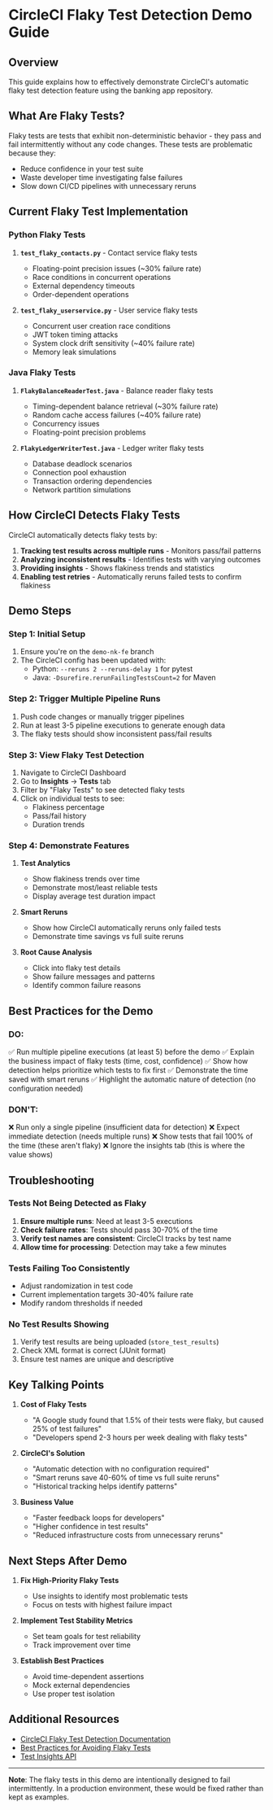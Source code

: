 # CircleCI Flaky Test Detection Demo Guide

## Overview
This guide explains how to effectively demonstrate CircleCI's automatic flaky test detection feature using the banking app repository.

## What Are Flaky Tests?
Flaky tests are tests that exhibit non-deterministic behavior - they pass and fail intermittently without any code changes. These tests are problematic because they:
- Reduce confidence in your test suite
- Waste developer time investigating false failures
- Slow down CI/CD pipelines with unnecessary reruns

## Current Flaky Test Implementation

### Python Flaky Tests
1. **`test_flaky_contacts.py`** - Contact service flaky tests
   - Floating-point precision issues (~30% failure rate)
   - Race conditions in concurrent operations
   - External dependency timeouts
   - Order-dependent operations

2. **`test_flaky_userservice.py`** - User service flaky tests  
   - Concurrent user creation race conditions
   - JWT token timing attacks
   - System clock drift sensitivity (~40% failure rate)
   - Memory leak simulations

### Java Flaky Tests
1. **`FlakyBalanceReaderTest.java`** - Balance reader flaky tests
   - Timing-dependent balance retrieval (~30% failure rate)
   - Random cache access failures (~40% failure rate)
   - Concurrency issues
   - Floating-point precision problems

2. **`FlakyLedgerWriterTest.java`** - Ledger writer flaky tests
   - Database deadlock scenarios
   - Connection pool exhaustion
   - Transaction ordering dependencies
   - Network partition simulations

## How CircleCI Detects Flaky Tests

CircleCI automatically detects flaky tests by:
1. **Tracking test results across multiple runs** - Monitors pass/fail patterns
2. **Analyzing inconsistent results** - Identifies tests with varying outcomes
3. **Providing insights** - Shows flakiness trends and statistics
4. **Enabling test retries** - Automatically reruns failed tests to confirm flakiness

## Demo Steps

### Step 1: Initial Setup
1. Ensure you're on the `demo-nk-fe` branch
2. The CircleCI config has been updated with:
   - Python: `--reruns 2 --reruns-delay 1` for pytest
   - Java: `-Dsurefire.rerunFailingTestsCount=2` for Maven

### Step 2: Trigger Multiple Pipeline Runs
1. Push code changes or manually trigger pipelines
2. Run at least 3-5 pipeline executions to generate enough data
3. The flaky tests should show inconsistent pass/fail results

### Step 3: View Flaky Test Detection
1. Navigate to CircleCI Dashboard
2. Go to **Insights** → **Tests** tab
3. Filter by "Flaky Tests" to see detected flaky tests
4. Click on individual tests to see:
   - Flakiness percentage
   - Pass/fail history
   - Duration trends

### Step 4: Demonstrate Features
1. **Test Analytics**
   - Show flakiness trends over time
   - Demonstrate most/least reliable tests
   - Display average test duration impact

2. **Smart Reruns**
   - Show how CircleCI automatically reruns only failed tests
   - Demonstrate time savings vs full suite reruns

3. **Root Cause Analysis**
   - Click into flaky test details
   - Show failure messages and patterns
   - Identify common failure reasons

## Best Practices for the Demo

### DO:
✅ Run multiple pipeline executions (at least 5) before the demo
✅ Explain the business impact of flaky tests (time, cost, confidence)
✅ Show how detection helps prioritize which tests to fix first
✅ Demonstrate the time saved with smart reruns
✅ Highlight the automatic nature of detection (no configuration needed)

### DON'T:
❌ Run only a single pipeline (insufficient data for detection)
❌ Expect immediate detection (needs multiple runs)
❌ Show tests that fail 100% of the time (these aren't flaky)
❌ Ignore the insights tab (this is where the value shows)

## Troubleshooting

### Tests Not Being Detected as Flaky
1. **Ensure multiple runs**: Need at least 3-5 executions
2. **Check failure rates**: Tests should pass 30-70% of the time
3. **Verify test names are consistent**: CircleCI tracks by test name
4. **Allow time for processing**: Detection may take a few minutes

### Tests Failing Too Consistently
- Adjust randomization in test code
- Current implementation targets 30-40% failure rate
- Modify random thresholds if needed

### No Test Results Showing
1. Verify test results are being uploaded (`store_test_results`)
2. Check XML format is correct (JUnit format)
3. Ensure test names are unique and descriptive

## Key Talking Points

1. **Cost of Flaky Tests**
   - "A Google study found that 1.5% of their tests were flaky, but caused 25% of test failures"
   - "Developers spend 2-3 hours per week dealing with flaky tests"

2. **CircleCI's Solution**
   - "Automatic detection with no configuration required"
   - "Smart reruns save 40-60% of time vs full suite reruns"
   - "Historical tracking helps identify patterns"

3. **Business Value**
   - "Faster feedback loops for developers"
   - "Higher confidence in test results"
   - "Reduced infrastructure costs from unnecessary reruns"

## Next Steps After Demo

1. **Fix High-Priority Flaky Tests**
   - Use insights to identify most problematic tests
   - Focus on tests with highest failure impact

2. **Implement Test Stability Metrics**
   - Set team goals for test reliability
   - Track improvement over time

3. **Establish Best Practices**
   - Avoid time-dependent assertions
   - Mock external dependencies
   - Use proper test isolation

## Additional Resources
- [CircleCI Flaky Test Detection Documentation](https://circleci.com/docs/insights-tests/)
- [Best Practices for Avoiding Flaky Tests](https://circleci.com/blog/reducing-flaky-test-failures/)
- [Test Insights API](https://circleci.com/docs/api/v2/#tag/Insights)

---

**Note**: The flaky tests in this demo are intentionally designed to fail intermittently. In a production environment, these would be fixed rather than kept as examples.
